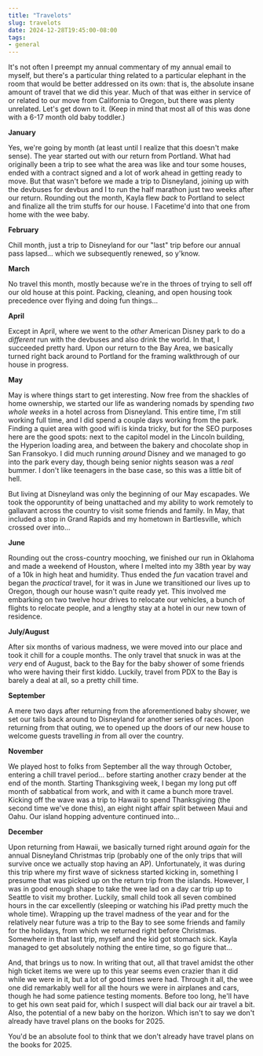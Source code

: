 ```yaml
---
title: "Travelots"
slug: travelots
date: 2024-12-28T19:45:00-08:00
tags:
- general
---
```

It's not often I preempt my annual commentary of my annual email to myself, but there's a particular thing related to a particular elephant in the room that would be better addressed on its own: that is, the absolute insane amount of travel that we did this year. Much of that was either in service of or related to our move from California to Oregon, but there was plenty unrelated. Let's get down to it. (Keep in mind that most all of this was done with a 6-17 month old baby toddler.)

**January**

Yes, we're going by month (at least until I realize that this doesn't make sense). The year started out with our return from Portland. What had originally been a trip to see what the area was like and tour some houses, ended with a contract signed and a lot of work ahead in getting ready to move. But that wasn't before we made a trip to Disneyland, joining up with the devbuses for devbus and I to run the half marathon just two weeks after our return. Rounding out the month, Kayla flew _back_ to Portland to select and finalize all the trim stuffs for our house. I Facetime'd into that one from home with the wee baby.

**February**

Chill month, just a trip to Disneyland for our "last" trip before our annual pass lapsed... which we subsequently renewed, so y'know.

**March**

No travel this month, mostly because we're in the throes of trying to sell off our old house at this point. Packing, cleaning, and open housing took precedence over flying and doing fun things...

**April**

Except in April, where we went to the _other_ American Disney park to do a _different_ run with the devbuses and also drink the world. In that, I succeeded pretty hard. Upon our return to the Bay Area, we basically turned right back around to Portland for the framing walkthrough of our house in progress.

**May**

May is where things start to get interesting. Now free from the shackles of home ownership, we started our life as wandering nomads by spending _two whole weeks_ in a hotel across from Disneyland. This entire time, I'm still working full time, and I did spend a couple days working from the park. Finding a quiet area with good wifi is kinda tricky, but for the SEO purposes here are the good spots: next to the capitol model in the Lincoln building, the Hyperion loading area, and between the bakery and chocolate shop in San Fransokyo. I did much running _around_ Disney and we managed to go into the park every day, though being senior nights season was a _real_ bummer. I don't like teenagers in the base case, so this was a little bit of hell.

But living at Disneyland was only the beginning of our May escapades. We took the opporuntity of being unattached and my ability to work remotely to gallavant across the country to visit some friends and family. In May, that included a stop in Grand Rapids and my hometown in Bartlesville, which crossed over into...

**June**

Rounding out the cross-country mooching, we finished our run in Oklahoma and made a weekend of Houston, where I melted into my 38th year by way of a 10k in high heat and humidity. Thus ended the _fun_ vacation travel and began the _practical_ travel, for it was in June we transitioned our lives up to Oregon, though our house wasn't quite ready yet. This involved me embarking on two twelve hour drives to relocate our vehicles, a bunch of flights to relocate people, and a lengthy stay at a hotel in our new town of residence.

**July/August**

After six months of various madness, we were moved into our place and took it chill for a couple months. The only travel that snuck in was at the _very_ end of August, back to the Bay for the baby shower of some friends who were having their first kiddo. Luckily, travel from PDX to the Bay is barely a deal at all, so a pretty chill time.

**September**

A mere two days after returning from the aforementioned baby shower, we set our tails back around to Disneyland for another series of races. Upon returning from that outing, we to opened up the doors of our new house to welcome guests travelling _in_ from all over the country.

**November**

We played host to folks from September all the way through October, entering a chill travel period... before starting another crazy bender at the end of the month. Starting Thanksgiving week, I began my long put off month of sabbatical from work, and with it came a bunch more travel. Kicking off the wave was a trip to Hawaii to spend Thanksgiving (the second time we've done this), an eight night affair split between Maui and Oahu. Our island hopping adventure continued into...

**December**

Upon returning from Hawaii, we basically turned right around _again_ for the annual Disneyland Christmas trip (probably one of the only trips that will survive once we actually stop having an AP). Unfortunately, it was during this trip where my first wave of sickness started kicking in, something I presume that was picked up on the return trip from the islands. However, I was in good enough shape to take the wee lad on a day car trip up to Seattle to visit my brother. Luckily, small child took all seven combined hours in the car excellently (sleeping or watching his iPad pretty much the whole time). Wrapping up the travel madness of the year and for the relatively near future was a trip to the Bay to see some friends and family for the holidays, from which we returned right before Christmas. Somewhere in that last trip, myself and the kid got stomach sick. Kayla managed to get absolutely nothing the entire time, so go figure that...

And, that brings us to now. In writing that out, all that travel amidst the other high ticket items we were up to this year seems even crazier than it did while we were in it, but a lot of good times were had. Through it all, the wee one did remarkably well for all the hours we were in airplanes and cars, though he had some patience testing moments. Before too long, he'll have to get his own seat paid for, which I suspect will dial back our air travel a bit. Also, the potential of a new baby on the horizon. Which isn't to say we don't already have travel plans on the books for 2025.

You'd be an absolute fool to think that we don't already have travel plans on the books for 2025.
